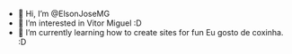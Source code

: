 - 👋 Hi, I’m @ElsonJoseMG
- 👀 I’m interested in Vitor Miguel :D
- 🌱 I’m currently learning how to create sites for fun
  Eu gosto de coxinha.
  :D


